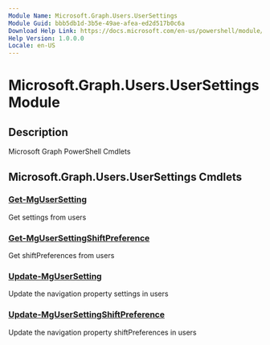 ```yaml
---
Module Name: Microsoft.Graph.Users.UserSettings
Module Guid: bbb5db1d-3b5e-49ae-afea-ed2d517b0c6a
Download Help Link: https://docs.microsoft.com/en-us/powershell/module/microsoft.graph.users.usersettings
Help Version: 1.0.0.0
Locale: en-US
---
```


# Microsoft.Graph.Users.UserSettings Module
## Description
Microsoft Graph PowerShell Cmdlets

## Microsoft.Graph.Users.UserSettings Cmdlets
### [Get-MgUserSetting](Get-MgUserSetting.md)
Get settings from users

### [Get-MgUserSettingShiftPreference](Get-MgUserSettingShiftPreference.md)
Get shiftPreferences from users

### [Update-MgUserSetting](Update-MgUserSetting.md)
Update the navigation property settings in users

### [Update-MgUserSettingShiftPreference](Update-MgUserSettingShiftPreference.md)
Update the navigation property shiftPreferences in users

